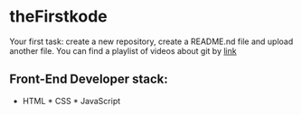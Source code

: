 # theFirstkode
Your first task: create a new repository, create a README.nd file and upload another file.
You can find a playlist of videos about git by [link](https://www.youtube.com/watch?v=GzvIk9ug1hc)
## Front-End Developer stack:
* HTML
﻿﻿* CSS
﻿﻿* JavaScript
